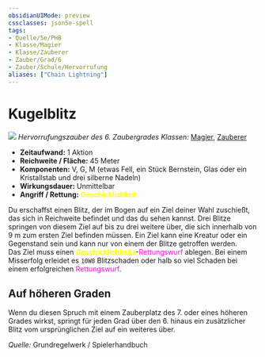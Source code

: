 ```yaml
---
obsidianUIMode: preview
cssclasses: json5e-spell
tags:
- Quelle/5e/PHB
- Klasse/Magier
- Klasse/Zauberer
- Zauber/Grad/6
- Zauber/Schule/Hervorrufung
aliases: ["Chain Lightning"]
---
```

# Kugelblitz
![](../../../99%20-%20Setup/Files/Bildersammlung/Symbolik/Hervorrufungszauber.webp#token)
*Hervorrufungszauber des 6. Zaubergrades*
*Klassen:* [Magier](../Charakteroptionen/Klassen/Magier.md), [Zauberer](../Charakteroptionen/Klassen/Zauberer.md)

- **Zeitaufwand:** 1 Aktion
- **Reichweite / Fläche:** 45 Meter
- **Komponenten:** V, G, M (etwas Fell, ein Stück Bernstein, Glas oder ein Kristallstab und drei silberne Nadeln)
- **Wirkungsdauer:** Unmittelbar
- **Angriff / Rettung:** <font color="yellow">**Geschicklichkeit**</font>

Du erschaffst einen Blitz, der im Bogen auf ein Ziel deiner Wahl zuschießt, das sich in Reichweite befindet und das du sehen kannst. Drei Blitze springen von diesem Ziel auf bis zu drei weitere über, die sich innerhalb von 9 m zum ersten Ziel befinden müssen. Ein Ziel kann eine Kreatur oder ein Gegenstand sein und kann nur von einem der Blitze getroffen werden.
$\quad$Das Ziel muss einen <font color="yellow">**Geschicklichkeits**</font>-<font color="#FF00E0">Rettungswurf</font> ablegen. Bei einem Misserfolg erleidet es `10W8` Blitzschaden oder halb so viel Schaden bei einem erfolgreichen <font color="#FF00E0">Rettungswurf</font>.

## Auf höheren Graden

Wenn du diesen Spruch mit einem Zauberplatz des 7. oder eines höheren Grades wirkst, springt für jeden Grad über den 6. hinaus ein zusätzlicher Blitz vom ursprünglichen Ziel auf ein weiteres über.

 *Quelle:* Grundregelwerk / Spielerhandbuch